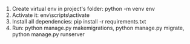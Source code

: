 1. Create virtual env in project's folder: python -m venv env
2. Activate it: env\scripts\activate
3. Install all dependencies: pip install -r requirements.txt
4. Run: python manage.py makemigrations, python manage.py migrate, python manage.py runserver
